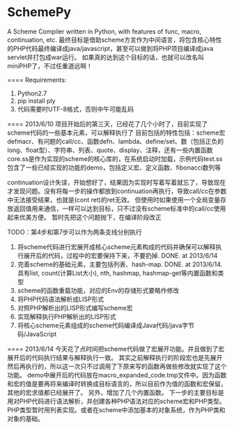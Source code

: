 SchemePy
=====
A Scheme Compiler written in Python,
with features of func, macro, continuation, etc.
最终目标是借助scheme方言作为中间语言，将包含核心特性的PHP代码最终编译成java/javascript，甚至可以做到将PHP项目编译成java servlet并打包成war运行。
如果真的达到这个目标的话，也就可以改名叫miniPHP了，不过任重道远啊！

====
Requirements:
1. Python2.7
2. pip install ply
3. 代码需要时UTF-8格式，否则中午可能乱码

====
2013/6/10
项目开始后的第三天，已经花了几个小时了，目前实现了scheme代码的一些基本元素，可以解释执行了
目前包括的特性包括：scheme宏defmacr、有问题的call/cc、函数defn、lambda、define/set、数（包括正负的long、float型）、字符串、列表、quote、display、注释，还有一些内置函数
core.ss是作为实现的scheme的核心库的，在系统启动时加载，示例代码test.ss包含了一些已经实现的功能的demo，包括定义宏、定义函数、fibonacci数列等

continuation设计失误，开始想好了，结果因为实现时写着写着就忘了，导致现在才发现问题。没有将每一步的操作都放到continuation再执行，导致call/cc在参数中无法接受结果，也就是(cont ret)的ret无效。
但使用时如果使用一个全局变量存放返回值用来通信，一样可以达到目标，只不过没有scheme标准中的call/cc使用起来优美方便。
暂时先把这个问题抛下，在编译阶段改正

TODO：第4步和第7步可以作为两条支线分别执行
1. 将scheme代码进行宏展开成核心scheme元素构成的代码并确保可以解释执行展开后的代码，过程中的宏要保持下来，不要扔掉. DONE. at 2013/6/14
2. 完善scheme的基础元素，主要包括列表、hash-map. DONE. at 2013/6/14. 具有list, count(计算List大小), nth, hashmap, hashmap-get等内置函数和类型
3. scheme的函数重载功能，对应的Env的存储形式要略作修改
4. 将PHP代码语法解析成LISP形式
5. 对照PHP解析出的LISP形式编写scheme宏
6. 实现解释执行PHP解析出的LISP形式
7. 将核心scheme元素组成的scheme代码编译成Java代码/java字节码/JavaScript

====
2013/6/14
今天花了点时间把scheme代码做了宏展开功能。并且做到了宏展开后的代码执行结果与解释执行一致。
其实之前解释执行的阶段宏也是先展开然后再执行的，所以这一次只不过调用了下原来写的函数再做些修改就实现了这个功能。
demo中展开后的代码放在macro_expanded_code.tmp文件中。因为函数和宏的值是要再将来编译时转换成目标语言的，所以目前作为值的函数和宏保留，其他的宏求值都已经展开了。
另外，增加了几个内置函数。
下一步的主要目标是用对PHP代码进行语法解析，并创建各种PHP语法对应的scheme宏和PHP类型。PHP类型暂时用列表实现。或者在scheme中添加基本的对象系统，作为PHP类和对象的基础。